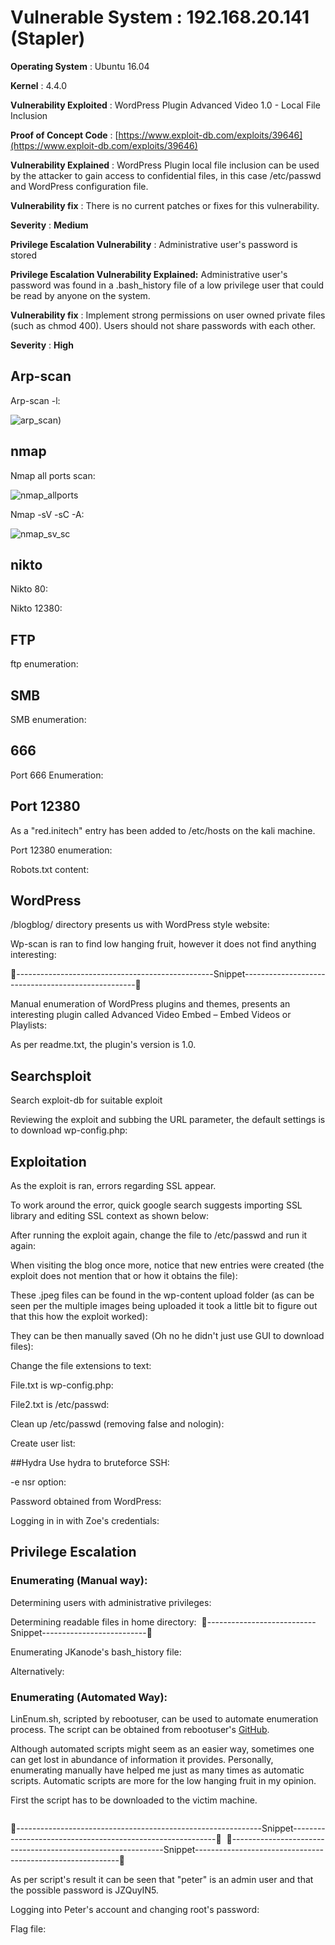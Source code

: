 # **Vulnerable System** : 192.168.20.141 (Stapler)

**Operating System** : Ubuntu 16.04

**Kernel** : 4.4.0

**Vulnerability Exploited** : WordPress Plugin Advanced Video 1.0 - Local File Inclusion

**Proof of Concept Code** : [https://www.exploit-db.com/exploits/39646](https://www.exploit-db.com/exploits/39646)

**Vulnerability Explained** :  WordPress Plugin local file inclusion can be used by the attacker to gain access to confidential files, in this case /etc/passwd and WordPress configuration file.

**Vulnerability fix** : There is no current patches or fixes for this vulnerability.

**Severity** : **Medium**

**Privilege Escalation Vulnerability** : Administrative user&#39;s password is stored

**Privilege Escalation Vulnerability Explained:** Administrative user&#39;s password was found in a .bash\_history file of a low privilege user that could be read by anyone on the system.

**Vulnerability fix** : Implement strong permissions on user owned private files (such as chmod 400). Users should not share passwords with each other.

**Severity** : **High**

## Arp-scan

Arp-scan -l:

![arp_scan)](https://github.com/lifesfun101/Offensive-Security/blob/master/Walkthroughs/Stapler/Images/Lin%20Enum.png?raw=true)

## nmap

Nmap all ports scan:

![nmap_allports](https://github.com/lifesfun101/Offensive-Security/blob/master/Walkthroughs/Stapler/Images/nmap_all_scan.png)

Nmap -sV -sC -A:

![nmap_sv_sc](https://github.com/lifesfun101/Offensive-Security/blob/master/Walkthroughs/Stapler/Images/nmap_sv_sc1.png)

## nikto

Nikto 80:
![]()

Nikto 12380:
![]()

## FTP

ftp enumeration:
![]()

## SMB

SMB enumeration:
![]()



## 666

Port 666 Enumeration:
![]()



## Port 12380

As a &quot;red.initech&quot; entry has been added to /etc/hosts on the kali machine.

Port 12380 enumeration:
![]()

Robots.txt content:
![]()

## WordPress

/blogblog/ directory presents us with WordPress style website:
![]()

Wp-scan is ran to find low hanging fruit, however it does not find anything interesting:
![]()

-------------------------------------------------Snippet---------------------------------------------------


Manual enumeration of WordPress plugins and themes, presents an interesting plugin called Advanced Video Embed – Embed Videos or Playlists:
![]()
![]()
![]()
![]()

As per readme.txt, the plugin&#39;s version is 1.0.
![]()

## Searchsploit

Search exploit-db for suitable exploit
![]()
![]()


Reviewing the exploit and subbing the URL parameter, the default settings is to download wp-config.php:
![]()

## Exploitation

As the exploit is ran, errors regarding SSL appear.
![]()


To work around the error, quick google search suggests importing SSL library and editing SSL context as shown below:
![]()

After running the exploit again, change the file to /etc/passwd and run it again:
![]()

When visiting the blog once more, notice that new entries were created (the exploit does not mention that or how it obtains the file):
![]()


These .jpeg files can be found in the wp-content upload folder (as can be seen per the multiple images being uploaded it took a little bit to figure out that this how the exploit worked):
![]()


They can be then manually saved (Oh no he didn&#39;t just use GUI to download files):
![]()
![]()



Change the file extensions to text:
![]()


File.txt is wp-config.php:
![]()


File2.txt is /etc/passwd:
![]()


Clean up /etc/passwd (removing false and nologin):
![]()


Create user list:
![]()

##Hydra
Use hydra to bruteforce SSH:

-e nsr option:
![]()


Password obtained from WordPress:
![]()


Logging in in with Zoe&#39;s credentials:
![]()


## Privilege Escalation

### Enumerating (Manual way):

Determining users with administrative privileges:
![]()


Determining readable files in home directory:
![]()
---------------------------Snippet--------------------------
![]()


Enumerating JKanode&#39;s bash\_history file:
![]()


Alternatively:
![]()


### Enumerating (Automated Way):

LinEnum.sh, scripted by rebootuser, can be used to automate enumeration process. The script can be obtained from rebootuser&#39;s [GitHub](https://github.com/rebootuser/LinEnum/blob/master/LinEnum.sh).

Although automated scripts might seem as an easier way, sometimes one can get lost in abundance of information it provides. Personally, enumerating manually have helped me just as many times as automatic scripts. Automatic scripts are more for the low hanging fruit in my opinion.

First the script has to be downloaded to the victim machine.
![]()


![]()

-------------------------------------------------------------Snippet-----------------------------------------------------------
![]()
-------------------------------------------------------------Snippet-----------------------------------------------------------
![]()


As per script&#39;s result it can be seen that &quot;peter&quot; is an admin user and that the possible password is JZQuyIN5.

Logging into Peter&#39;s account and changing root&#39;s password:
![]()


Flag file:
![]()


